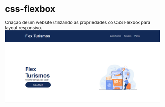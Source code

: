 # css-flexbox
Criação de um website utilizando as propriedades do CSS Flexbox para layout responsivo.
<a href="https://rachellizandra.github.io/CSS-Flexbox---Instagram/" target="_blank"><img src="./Capturar2.PNG"></a>
